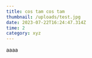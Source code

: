 ```yaml
---
title: cos tam cos tam
thumbnail: /uploads/test.jpg
date: 2023-07-22T16:24:47.314Z
time: 2
category: xyz
---
```

a﻿aaa